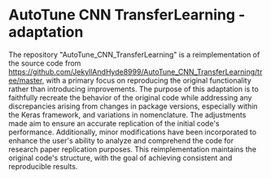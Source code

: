 # AutoTune CNN TransferLearning - adaptation

The repository "AutoTune_CNN_TransferLearning" is a reimplementation of the source code from https://github.com/JekyllAndHyde8999/AutoTune_CNN_TransferLearning/tree/master, with a primary focus on reproducing the original functionality rather than introducing improvements. The purpose of this adaptation is to faithfully recreate the behavior of the original code while addressing any discrepancies arising from changes in package versions, especially within the Keras framework, and variations in nomenclature. The adjustments made aim to ensure an accurate replication of the initial code's performance. Additionally, minor modifications have been incorporated to enhance the user's ability to analyze and comprehend the code for research paper replication purposes. This reimplementation maintains the original code's structure, with the goal of achieving consistent and reproducible results.
